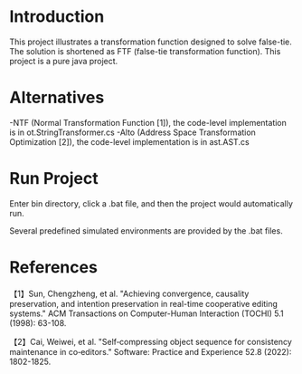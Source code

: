 # Introduction
This project illustrates a transformation function designed to solve false-tie. The solution is shortened as FTF (false-tie transformation function). This project is a pure java project.

# Alternatives
-NTF (Normal Transformation Function [1]), the code-level implementation is in ot.StringTransformer.cs
-Alto (Address Space Transformation Optimization [2]), the code-level implementation is in ast.AST.cs

# Run Project
Enter bin directory, click a .bat file, and then the project would automatically run.

Several predefined simulated environments are provided by the .bat files.

# References
【1】Sun, Chengzheng, et al. "Achieving convergence, causality preservation, and intention preservation in real-time cooperative editing systems." ACM Transactions on Computer-Human Interaction (TOCHI) 5.1 (1998): 63-108.  

【2】Cai, Weiwei, et al. "Self‐compressing object sequence for consistency maintenance in co‐editors." Software: Practice and Experience 52.8 (2022): 1802-1825.
